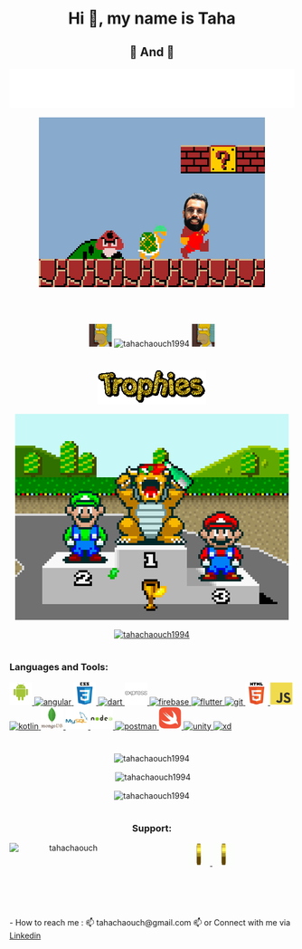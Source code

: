 
<h1 align="center">Hi 👋, my name is Taha</h1>
<h2 align="center"> 🙈 And 🙈</h2>
<p align="center"><img src="https://github.com/TahaChaouch1994/TahaChaouch1994/blob/main/work.gif"/></p>
<p align="center"><img src="https://github.com/TahaChaouch1994/TahaChaouch1994/blob/main/github_banner.gif"/></p>
<br/><br/>
<p align="center">  <img src="https://github.com/TahaChaouch1994/TahaChaouch1994/blob/main/view_number.gif" height="40px" width="40px"/> <img src="https://komarev.com/ghpvc/?username=tahachaouch1994&label=Profile%20views&color=0e75b6&style=flat"  alt="tahachaouch1994" height="40px" width="180px"/>   <img src="https://github.com/TahaChaouch1994/TahaChaouch1994/blob/main/view_number.gif" height="40px" width="40px"/></p>
<h1></h1>
<p align="center"><img src="https://github.com/TahaChaouch1994/TahaChaouch1994/blob/main/trophiesText.gif"/></p>
<p align="center"><img src="https://github.com/TahaChaouch1994/TahaChaouch1994/blob/main/trophy.gif"/></p>
<p align="center">  <a href="https://github.com/ryo-ma/github-profile-trophy"><img src="https://github-profile-trophy.vercel.app/?username=tahachaouch1994&column=3&margin-w=15&margin-h=15" alt="tahachaouch1994" /></a></p>
<h1></h1>


<h3 align="left">Languages and Tools:</h3>
<p align="left"> <a href="https://developer.android.com" target="_blank" rel="noreferrer"> <img src="https://raw.githubusercontent.com/devicons/devicon/master/icons/android/android-original-wordmark.svg" alt="android" width="40" height="40"/> </a> <a href="https://angular.io" target="_blank" rel="noreferrer"> <img src="https://angular.io/assets/images/logos/angular/angular.svg" alt="angular" width="40" height="40"/> </a> <a href="https://www.w3schools.com/css/" target="_blank" rel="noreferrer"> <img src="https://raw.githubusercontent.com/devicons/devicon/master/icons/css3/css3-original-wordmark.svg" alt="css3" width="40" height="40"/> </a> <a href="https://dart.dev" target="_blank" rel="noreferrer"> <img src="https://www.vectorlogo.zone/logos/dartlang/dartlang-icon.svg" alt="dart" width="40" height="40"/> </a> <a href="https://expressjs.com" target="_blank" rel="noreferrer"> <img src="https://raw.githubusercontent.com/devicons/devicon/master/icons/express/express-original-wordmark.svg" alt="express" width="40" height="40"/> </a> <a href="https://firebase.google.com/" target="_blank" rel="noreferrer"> <img src="https://www.vectorlogo.zone/logos/firebase/firebase-icon.svg" alt="firebase" width="40" height="40"/> </a> <a href="https://flutter.dev" target="_blank" rel="noreferrer"> <img src="https://www.vectorlogo.zone/logos/flutterio/flutterio-icon.svg" alt="flutter" width="40" height="40"/> </a> <a href="https://git-scm.com/" target="_blank" rel="noreferrer"> <img src="https://www.vectorlogo.zone/logos/git-scm/git-scm-icon.svg" alt="git" width="40" height="40"/> </a> <a href="https://www.w3.org/html/" target="_blank" rel="noreferrer"> <img src="https://raw.githubusercontent.com/devicons/devicon/master/icons/html5/html5-original-wordmark.svg" alt="html5" width="40" height="40"/> </a> <a href="https://developer.mozilla.org/en-US/docs/Web/JavaScript" target="_blank" rel="noreferrer"> <img src="https://raw.githubusercontent.com/devicons/devicon/master/icons/javascript/javascript-original.svg" alt="javascript" width="40" height="40"/> </a> <a href="https://kotlinlang.org" target="_blank" rel="noreferrer"> <img src="https://www.vectorlogo.zone/logos/kotlinlang/kotlinlang-icon.svg" alt="kotlin" width="40" height="40"/> </a> <a href="https://www.mongodb.com/" target="_blank" rel="noreferrer"> <img src="https://raw.githubusercontent.com/devicons/devicon/master/icons/mongodb/mongodb-original-wordmark.svg" alt="mongodb" width="40" height="40"/> </a> <a href="https://www.mysql.com/" target="_blank" rel="noreferrer"> <img src="https://raw.githubusercontent.com/devicons/devicon/master/icons/mysql/mysql-original-wordmark.svg" alt="mysql" width="40" height="40"/> </a> <a href="https://nodejs.org" target="_blank" rel="noreferrer"> <img src="https://raw.githubusercontent.com/devicons/devicon/master/icons/nodejs/nodejs-original-wordmark.svg" alt="nodejs" width="40" height="40"/> </a> <a href="https://postman.com" target="_blank" rel="noreferrer"> <img src="https://www.vectorlogo.zone/logos/getpostman/getpostman-icon.svg" alt="postman" width="40" height="40"/> </a> <a href="https://developer.apple.com/swift/" target="_blank" rel="noreferrer"> <img src="https://raw.githubusercontent.com/devicons/devicon/master/icons/swift/swift-original.svg" alt="swift" width="40" height="40"/> </a> <a href="https://unity.com/" target="_blank" rel="noreferrer"> <img src="https://www.vectorlogo.zone/logos/unity3d/unity3d-icon.svg" alt="unity" width="40" height="40"/> </a> <a href="https://www.adobe.com/products/xd.html" target="_blank" rel="noreferrer"> <img src="https://cdn.worldvectorlogo.com/logos/adobe-xd.svg" alt="xd" width="40" height="40"/> </a> </p>
<h1></h1>



<p align="center"><img align="center" src="https://github-readme-stats.vercel.app/api/top-langs?username=tahachaouch1994&show_icons=true&locale=en&layout=compact" alt="tahachaouch1994" /></p>

<p align="center">&nbsp;<img align="center" src="https://github-readme-stats.vercel.app/api?username=tahachaouch1994&show_icons=true&locale=en" alt="tahachaouch1994" /></p>

<p align="center"><img align="center" src="https://github-readme-streak-stats.herokuapp.com/?user=tahachaouch1994&" alt="tahachaouch1994" /></p>

<h1></h1>
<h3 align="center">Support:</h3>
<p align="center"> <img src="https://github.com/TahaChaouch1994/TahaChaouch1994/blob/main/supportme.gif" height="40px" width="40px"/><a href="https://www.buymeacoffee.com/tahachaouch"> <img align="left" src="https://cdn.buymeacoffee.com/buttons/v2/default-yellow.png" height="50" width="210" alt="tahachaouch" /></a><img src="https://github.com/TahaChaouch1994/TahaChaouch1994/blob/main/supportme.gif" height="40px" width="40px"/></p><br><br>



<h1></h1>
- How to reach me  : 📫 tahachaouch@gmail.com 📫   or Connect with me via <a href="https://linkedin.com/in/taha-chaouch-2795a717a" target="blank">Linkedin </a>
